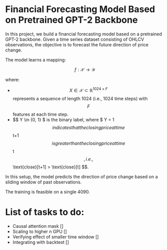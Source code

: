 # Financial Forecasting Model Based on Pretrained GPT-2 Backbone

In this project, we build a financial forecasting model based on a pretrained GPT-2 backbone. Given a time series dataset consisting of OHLCV observations, the objective is to forecast the future direction of price change.

The model learns a mapping:

$$
f: \mathcal{X} \rightarrow \mathcal{Y}
$$

where:

- $$ X \in \mathcal{X} \subset \mathbb{R}^{1024 \times F} $$ represents a sequence of length 1024 (i.e., 1024 time steps) with $$ F $$ features at each time step.
- $$ Y \in \{0, 1\} $ is the binary label, where $ Y = 1 $$ indicates that the closing price at time $$ t+1 $$ is greater than the closing price at time $$ t $$, i.e., $$ \text{close}[t+1] > \text{close}[t] $$.

In this setup, the model predicts the direction of price change based on a sliding window of past observations.

The training is feasible on a single 4090.



# List of tasks to do:

- Causal attention mask                      []
- Scaling to higher n GPU                    []
- Verifying effect of smaller time window    []
- Integrating with backtest                  []

